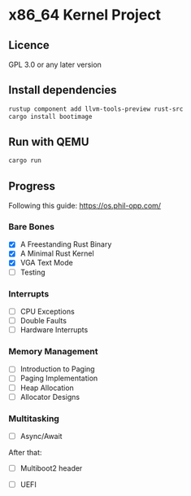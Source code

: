 # x86_64 Kernel Project

## Licence

GPL 3.0 or any later version

## Install dependencies
```sh
rustup component add llvm-tools-preview rust-src
cargo install bootimage
```

## Run with QEMU

```sh
cargo run
```

## Progress

Following this guide: https://os.phil-opp.com/

### Bare Bones

- [x] A Freestanding Rust Binary
- [x] A Minimal Rust Kernel
- [x] VGA Text Mode
- [ ] Testing

### Interrupts

- [ ] CPU Exceptions
- [ ] Double Faults
- [ ] Hardware Interrupts

### Memory Management

- [ ] Introduction to Paging
- [ ] Paging Implementation
- [ ] Heap Allocation
- [ ] Allocator Designs

### Multitasking

- [ ] Async/Await

After that:

- [ ] Multiboot2 header
- [ ] UEFI

